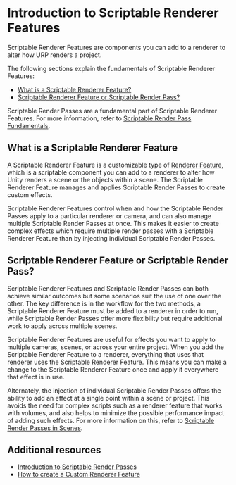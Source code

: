 # Introduction to Scriptable Renderer Features

Scriptable Renderer Features are components you can add to a renderer to alter how URP renders a project.

The following sections explain the fundamentals of Scriptable Renderer Features:

* [What is a Scriptable Renderer Feature?](#scriptable-renderer-feature)
* [Scriptable Renderer Feature or Scriptable Render Pass?](#renderer-feature-or-render-pass)

Scriptable Render Passes are a fundamental part of Scriptable Renderer Features. For more information, refer to [Scriptable Render Pass Fundamentals](../intro-to-scriptable-render-passes.md).

## <a name="scriptable-renderer-feature"></a>What is a Scriptable Renderer Feature

A Scriptable Renderer Feature is a customizable type of [Renderer Feature](../../urp-renderer-feature.md), which is a scriptable component you can add to a renderer to alter how Unity renders a scene or the objects within a scene. The Scriptable Renderer Feature manages and applies Scriptable Render Passes to create custom effects.

Scriptable Renderer Features control when and how the Scriptable Render Passes apply to a particular renderer or camera, and can also manage multiple Scriptable Render Passes at once. This makes it easier to create complex effects which require multiple render passes with a Scriptable Renderer Feature than by injecting individual Scriptable Render Passes.

## <a name="renderer-feature-or-render-pass"></a>Scriptable Renderer Feature or Scriptable Render Pass?

Scriptable Renderer Features and Scriptable Render Passes can both achieve similar outcomes but some scenarios suit the use of one over the other. The key difference is in the workflow for the two methods, a Scriptable Renderer Feature must be added to a renderer in order to run, while Scriptable Render Passes offer more flexibility but require additional work to apply across multiple scenes.

Scriptable Renderer Features are useful for effects you want to apply to multiple cameras, scenes, or across your entire project. When you add the Scriptable Renderer Feature to a renderer, everything that uses that renderer uses the Scriptable Renderer Feature. This means you can make a change to the Scriptable Renderer Feature once and apply it everywhere that effect is in use.

Alternately, the injection of individual Scriptable Render Passes offers the ability to add an effect at a single point within a scene or project. This avoids the need for complex scripts such as a renderer feature that works with volumes, and also helps to minimize the possible performance impact of adding such effects. For more information on this, refer to [Scriptable Render Passes in Scenes](../intro-to-scriptable-render-passes.md#scriptable-render-passes-in-scenes).

## Additional resources

* [Introduction to Scriptable Render Passes](../intro-to-scriptable-render-passes.md)
* [How to create a Custom Renderer Feature](../create-custom-renderer-feature.md)
